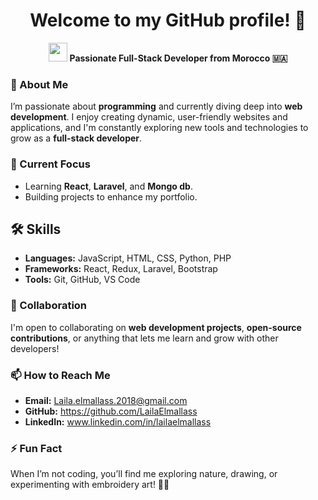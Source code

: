 <h1 align="center">Welcome to my GitHub profile! 💖</h1>

<p align="center">
  <img src="https://media.giphy.com/media/hvRJCLFzcasrR4ia7z/giphy.gif" width="30px"/>
  <strong> Passionate Full-Stack Developer from Morocco 🇲🇦</strong>
</p>


### 👀 About Me  
I’m passionate about **programming** and currently diving deep into **web development**. I enjoy creating dynamic, user-friendly websites and applications, and I'm constantly exploring new tools and technologies to grow as a **full-stack developer**.

### 🌱 Current Focus  
- Learning **React**, **Laravel**, and **Mongo db**.  
- Building projects to enhance my portfolio.

## 🛠 Skills
- **Languages:** JavaScript, HTML, CSS, Python, PHP
- **Frameworks:** React, Redux, Laravel, Bootstrap
- **Tools:** Git, GitHub, VS Code

### 💞️ Collaboration  
I'm open to collaborating on **web development projects**, **open-source contributions**, or anything that lets me learn and grow with other developers!

### 📫 How to Reach Me  
- **Email:** Laila.elmallass.2018@gmail.com  
- **GitHub:** https://github.com/LailaElmallass
- **LinkedIn:**  www.linkedin.com/in/lailaelmallass 

### ⚡ Fun Fact  
When I’m not coding, you’ll find me exploring nature, drawing, or experimenting with embroidery art! 🎨🌿


<!---
LailaElmallass/LailaElmallass is a ✨ special ✨ repository because its `README.md` (this file) appears on your GitHub profile.
You can click the Preview link to take a look at your changes.
--->
